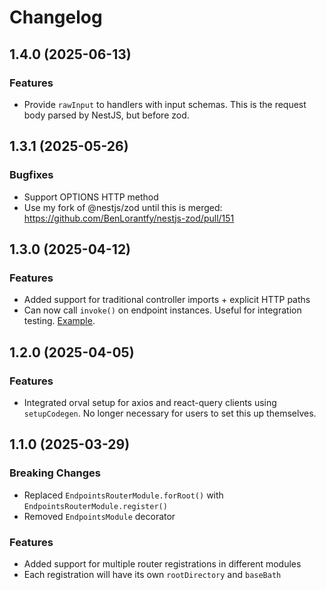 # Changelog

## 1.4.0 (2025-06-13)

### Features

- Provide `rawInput` to handlers with input schemas. This is the request body parsed by NestJS, but before zod.

## 1.3.1 (2025-05-26)

### Bugfixes

- Support OPTIONS HTTP method
- Use my fork of @nestjs/zod until this is merged: https://github.com/BenLorantfy/nestjs-zod/pull/151

## 1.3.0 (2025-04-12)

### Features

- Added support for traditional controller imports + explicit HTTP paths
- Can now call `invoke()` on endpoint instances. Useful for integration testing. [Example](https://github.com/rhyek/nestjs-endpoints/blob/1b1242348ebc77abad5ad0c67ab372690102d736/packages/test/test-app-express-cjs/test/app.e2e-spec.ts#L467).

## 1.2.0 (2025-04-05)

### Features

- Integrated orval setup for axios and react-query clients using `setupCodegen`. No longer necessary for users to set this up themselves.

## 1.1.0 (2025-03-29)

### Breaking Changes

- Replaced `EndpointsRouterModule.forRoot()` with `EndpointsRouterModule.register()`
- Removed `EndpointsModule` decorator

### Features

- Added support for multiple router registrations in different modules
- Each registration will have its own `rootDirectory` and `baseBath`
